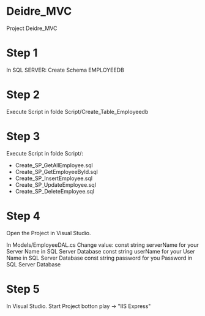 # Deidre_MVC
Project Deidre_MVC

# Step 1
In SQL SERVER:
Create Schema EMPLOYEEDB

# Step 2
Execute Script in folde Script/Create_Table_Employeedb 

# Step 3
Execute Script in folde Script/: 
- Create_SP_GetAllEmployee.sql
- Create_SP_GetEmployeeById.sql
- Create_SP_InsertEmployee.sql
- Create_SP_UpdateEmployee.sql
- Create_SP_DeleteEmployee.sql

# Step 4
Open the Project in Visual Studio.

In Models/EmployeeDAL.cs
Change value:
       const string serverName for your Server Name in SQL Server Database
       const string userName   for your User Name in SQL Server Database
       const string password for you Password in SQL Server Database
       
# Step 5
In Visual Studio.
Start Project botton play -> "IIS Express"
